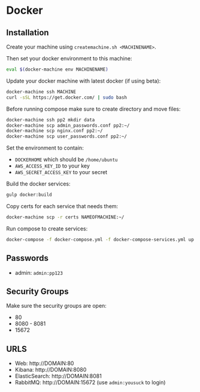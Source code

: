 # Docker

## Installation

Create your machine using `createmachine.sh <MACHINENAME>`.

Then set your docker environment to this machine:

```bash
eval $(docker-machine env MACHINENAME)
```

Update your docker machine with latest docker (if using beta):

```bash
docker-machine ssh MACHINE
curl -sSL https://get.docker.com/ | sudo bash
```

Before running compose make sure to create directory and move files:

```bash
docker-machine ssh pp2 mkdir data
docker-machine scp admin_passwords.conf pp2:~/
docker-machine scp nginx.conf pp2:~/
docker-machine scp user_passwords.conf pp2:~/
```

Set the environment to contain:

- `DOCKERHOME` which should be `/home/ubuntu`
- `AWS_ACCESS_KEY_ID` to your key
- `AWS_SECRET_ACCESS_KEY` to your secret

Build the docker services:

```bash
gulp docker:build
```

Copy certs for each service that needs them:

```bash
docker-machine scp -r certs NAMEOFMACHINE:~/
```

Run compose to create services:

```bash
docker-compose -f docker-compose.yml -f docker-compose-services.yml up
```


## Passwords

- admin: `admin:pp123`

## Security Groups

Make sure the security groups are open:

- 80
- 8080 - 8081
- 15672

## URLS

- Web: http://DOMAIN:80
- Kibana: http://DOMAIN:8080
- ElasticSearch: http://DOMAIN:8081
- RabbitMQ: http://DOMAIN:15672 (use `admin:yousuck` to login)

